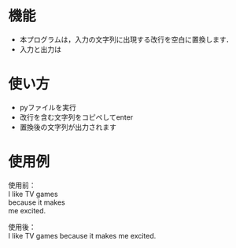 # 機能
- 本プログラムは，入力の文字列に出現する改行を空白に置換します．
- 入力と出力は

# 使い方
- pyファイルを実行
- 改行を含む文字列をコピペしてenter
- 置換後の文字列が出力されます

# 使用例
使用前：  
I like TV games  
because it makes  
me excited. 

使用後：  
I like TV games because it makes me excited. 
